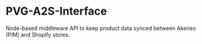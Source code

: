# PVG-A2S-Interface
Node-based middleware API to keep product data synced between Akeneo (PIM) and Shopify stores.
